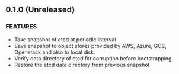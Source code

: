 ## 0.1.0 (Unreleased)

### FEATURES

* Take snapshot of etcd at periodic interval
* Save snapshot to object stores provided by AWS, Azure, GCS, Openstack and also to local disk.
* Verify data directory of etcd for corruption before bootstrapping.
* Restore the etcd data directory from previous snapshot 

